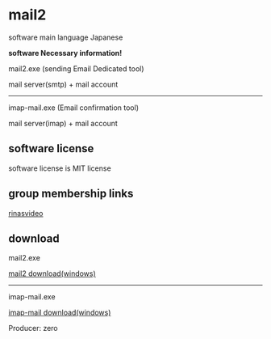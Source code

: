 # mail2 

software main language Japanese 

**software Necessary information!**

mail2.exe (sending Email Dedicated tool)

mail server(smtp) + mail account

___

imap-mail.exe (Email confirmation tool)
 
mail server(imap) + mail account

## software license

software license is MIT license

## group membership links
 
[rinasvideo](https://rinasvideo.web.fc2.com/)

## download

mail2.exe

[mail2 download(windows)](./release/mail2.exe)

___

imap-mail.exe

[imap-mail download(windows)](./release/imap-mail.exe)

Producer: zero

